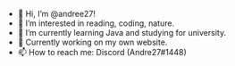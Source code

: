 - 👋 Hi, I’m @andree27!
- 💞️ I’m interested in reading, coding, nature.
- 🌱 I’m currently learning Java and studying for university.
- 👀 Currently working on my own website.
- 📫 How to reach me: Discord (Andre27#1448)

<!---
andre27/andre27 is a ✨ special ✨ repository because its `README.md` (this file) appears on your GitHub profile.
You can click the Preview link to take a look at your changes.
--->
